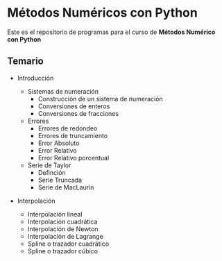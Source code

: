 # Métodos Numéricos con Python
Este es el repositorio de programas para el curso de **Métodos Numérico con Python**

## Temario
- Introducción
  - Sistemas de numeración
    - Construcción de un sistema de numeración
    - Conversiones de enteros
    - Conversiones de fracciones
  - Errores
    - Errores de redondeo
    - Errores de truncamiento
    - Error Absoluto
    - Error Relativo
    - Error Relativo porcentual
  - Serie de Taylor
    - Definción
    - Serie Truncada
    - Serie de MacLaurin
 
- Interpolación
  - Interpolación lineal
  - Interpolación cuadrática
  - Interpolación de Newton
  - Interpolación de Lagrange
  - Spline o trazador cuadrático
  - Spline o trazador cúbico
